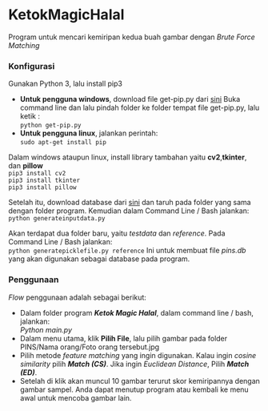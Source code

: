 # KetokMagicHalal

Program untuk mencari kemiripan kedua buah gambar dengan *Brute Force Matching*

### Konfigurasi

Gunakan Python 3, lalu install pip3
- **Untuk pengguna windows**, download file get-pip.py dari [sini](https://bootstrap.pypa.io/get-pip.py)
Buka command line dan lalu pindah folder ke folder tempat file get-pip.py, lalu ketik : <br />
```python get-pip.py```
- **Untuk pengguna linux**, jalankan perintah: <br />
```sudo apt-get install pip```

Dalam windows ataupun linux, install library tambahan yaitu **cv2**,**tkinter**, dan **pillow** <br />
```pip3 install cv2``` <br />
```pip3 install tkinter```<br />
```pip3 install pillow```

Setelah itu, download database dari [sini](https://www.kaggle.com/frules11/pins-face-recognition/version/1#) dan taruh pada folder yang sama dengan folder program.
Kemudian dalam Command Line / Bash jalankan:<br />
```python generateinputdata.py```

Akan terdapat dua folder baru, yaitu *testdata* dan *reference*. Pada Command Line / Bash jalankan:<br />
```python generatepicklefile.py reference```
Ini untuk membuat file *pins.db* yang akan digunakan sebagai database pada program.

### Penggunaan
*Flow* penggunaan adalah sebagai berikut:

- Dalam folder program ***Ketok Magic Halal***, dalam command line / bash, jalankan:<br />
*Python main.py*
- Dalam menu utama, klik **Pilih File**, lalu pilih gambar pada folder PINS/Nama orang/Foto orang tersebut.jpg
- Pilih metode *feature matching* yang ingin digunakan. Kalau ingin *cosine similarity* pilih ***Match (CS)***. Jika ingin *Euclidean Distance*,
Pilih ***Match (ED)***.
- Setelah di klik akan muncul 10 gambar terurut skor kemiripannya dengan gambar sampel. Anda dapat menutup program atau
kembali ke menu awal untuk mencoba gambar lain.

